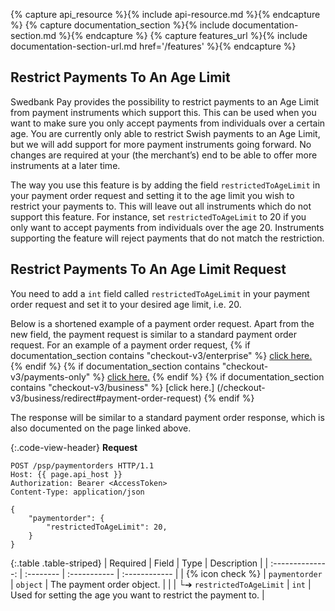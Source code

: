{% capture api_resource %}{% include api-resource.md %}{% endcapture %}
{% capture documentation_section %}{% include documentation-section.md %}{%
endcapture %}
{% capture features_url %}{% include documentation-section-url.md href='/features' %}{% endcapture %}

## Restrict Payments To An Age Limit

Swedbank Pay provides the possibility to restrict payments to an Age Limit from
payment instruments which support this. This can be used when you want to make
sure you only accept payments from individuals over a certain age. You are
currently only able to restrict Swish payments to an Age Limit, but we will add
support for more payment instruments going forward. No changes are required at
your (the merchant’s) end to be able to offer more instruments at a later time.

The way you use this feature is by adding the field `restrictedToAgeLimit` in
your payment order request and setting it to the age limit you wish to restrict
your payments to. This will leave out all instruments which do not support this
feature. For instance, set `restrictedToAgeLimit` to 20 if you only want to
accept payments from individuals over the age 20. Instruments supporting the
feature will reject payments that do not match the restriction.

## Restrict Payments To An Age Limit Request

You need to add a `int` field called `restrictedToAgeLimit` in your payment
order request and set it to your desired age limit, i.e. 20.

Below is a shortened example of a payment order request. Apart from the
new field, the payment request is similar to a standard payment order request.
For an example of a payment order request, {% if documentation_section contains
"checkout-v3/enterprise" %} [click
here.](/checkout-v3/enterprise/redirect#payment-order-request) {% endif %} {% if
documentation_section contains "checkout-v3/payments-only" %} [click
here.](/checkout-v3/payments-only/redirect#payment-order-request) {% endif %} {%
if documentation_section contains "checkout-v3/business" %} [click here.]
(/checkout-v3/business/redirect#payment-order-request) {% endif %}

The response will be similar to a standard payment order response, which is also
documented on the page linked above.

{:.code-view-header}
**Request**

```http
POST /psp/paymentorders HTTP/1.1
Host: {{ page.api_host }}
Authorization: Bearer <AccessToken>
Content-Type: application/json

{
    "paymentorder": {
        "restrictedToAgeLimit": 20,
    }
}
```

{:.table .table-striped}
| Required         | Field     | Type         | Description   |
| :--------------: | :-------- | :----------- | :------------ |
| {% icon check %} | `paymentorder`                         | `object`  | The payment order object.                                                 |
|                  | └➔&nbsp;`restrictedToAgeLimit`        | `int`    | Used for setting the age you want to restrict the payment to.              |
